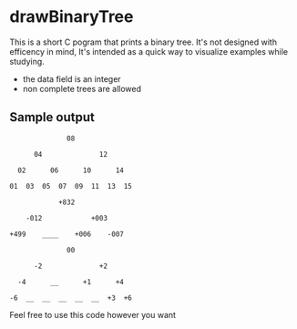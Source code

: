 # drawBinaryTree

This is a short C pogram that prints a binary tree.
It's not designed with efficency in mind, It's intended as a quick way to visualize examples while studying. 

  * the data field is an integer
  * non complete trees are allowed
   
## Sample output

```
              08                              

      04              12              

  02      06      10      14      

01  03  05  07  09  11  13  15  
```
```
            +832                            

    -012            +003            

+499    ____    +006    -007    

```

```
              00                              

      -2              +2              

  -4      __      +1      +4      

-6  __  __  __  __  __  +3  +6  
```


Feel free to use this code however you want
